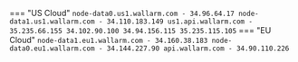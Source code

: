 === "US Cloud"
    ```
    node-data0.us1.wallarm.com - 34.96.64.17
    node-data1.us1.wallarm.com - 34.110.183.149
    us1.api.wallarm.com - 35.235.66.155
    34.102.90.100
    34.94.156.115
    35.235.115.105
    ```
=== "EU Cloud"
    ```
    node-data1.eu1.wallarm.com - 34.160.38.183
    node-data0.eu1.wallarm.com - 34.144.227.90
    api.wallarm.com - 34.90.110.226
    ```